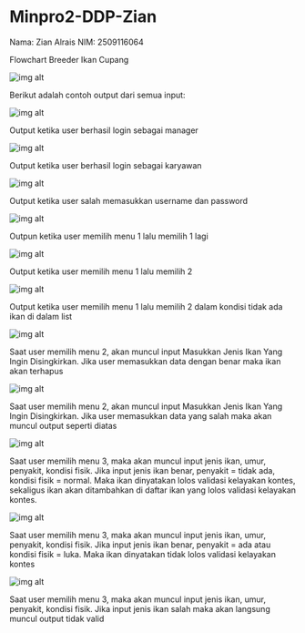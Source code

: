 # Minpro2-DDP-Zian
Nama: Zian Alrais 
NIM: 2509116064

Flowchart Breeder Ikan Cupang

![img alt](https://github.com/zianalr/Minpro2-DDP-Zian/blob/e3d4d25b7a91fb2c6681baadaf112d81c3a8628b/Minpro2ddp.jpg)


Berikut adalah contoh output dari semua input:


![img alt](https://github.com/zianalr/Minpro2-DDP-Zian/blob/5811a88813adf8a7f6826f9b1ef673d978773461/Screenshot%202025-09-28%20215606.png)

Output ketika user berhasil login sebagai manager


![img alt](https://github.com/zianalr/Minpro2-DDP-Zian/blob/79a8ef574dac5f7f764ce727c5f7e4b01e7e9130/Screenshot%202025-09-28%20215728.png)

Output ketika user berhasil login sebagai karyawan


![img alt](https://github.com/zianalr/Minpro2-DDP-Zian/blob/18843a74ef9c407a09e1d33ce175a7450d3399a8/Screenshot%202025-09-28%20215809.png)

Output ketika user salah memasukkan username dan password


![img alt](https://github.com/zianalr/Minpro2-DDP-Zian/blob/d80f146b32602eee7126d35156bc4ef7dfa94ffa/Screenshot%202025-09-28%20220027.png)

Outpun ketika user memilih menu 1 lalu memilih 1 lagi


![img alt](https://github.com/zianalr/Minpro2-DDP-Zian/blob/38f06ad228154a982740d1a6ed4bfa1e2d5e8012/Screenshot%202025-09-28%20223147.png)

Output ketika user memilih menu 1 lalu memilih 2


![img alt](https://github.com/zianalr/Minpro2-DDP-Zian/blob/bcf54eea2b22e1805281f5008567dafadb0ee65e/Screenshot%202025-09-28%20220117.png)

Output ketika user memilih menu 1 lalu memilih 2 dalam kondisi tidak ada ikan di dalam list


![img alt](https://github.com/zianalr/Minpro2-DDP-Zian/blob/e45948347e6157c127856fc6a56a30893e6522c1/Screenshot%202025-09-28%20220311.png)

Saat user memilih menu 2, akan muncul input Masukkan Jenis Ikan Yang Ingin Disingkirkan. Jika user memasukkan data dengan benar maka ikan akan terhapus


![img alt](https://github.com/zianalr/Minpro2-DDP-Zian/blob/a196f575a570cb5fb9497d2cbaca63d82f69cbd5/Screenshot%202025-09-28%20220345.png)

Saat user memilih menu 2, akan muncul input Masukkan Jenis Ikan Yang Ingin Disingkirkan. Jika user memasukkan data yang salah maka akan muncul output seperti diatas


![img alt](https://github.com/zianalr/Minpro2-DDP-Zian/blob/6e49e859c4a4d3ea37ff806dd84ac0fb5e072113/Screenshot%202025-09-28%20220515.png)

Saat user memilih menu 3, maka akan muncul input jenis ikan, umur, penyakit, kondisi fisik. Jika input jenis ikan benar, penyakit = tidak ada, kondisi fisik = normal. Maka ikan dinyatakan lolos validasi kelayakan kontes, sekaligus ikan akan ditambahkan di daftar ikan yang lolos validasi kelayakan kontes.


![img alt](https://github.com/zianalr/Minpro2-DDP-Zian/blob/716cf2fe945b70077914393c6981568976c5be21/Screenshot%202025-09-28%20220645.png)

Saat user memilih menu 3, maka akan muncul input jenis ikan, umur, penyakit, kondisi fisik. Jika input jenis ikan benar, penyakit = ada atau kondisi fisik = luka. Maka ikan dinyatakan tidak lolos validasi kelayakan kontes


![img alt](https://github.com/zianalr/Minpro2-DDP-Zian/blob/d2ae00457296e63b4d7ea1f924fec7aba0e0a106/Screenshot%202025-09-28%20220736.png)

Saat user memilih menu 3, maka akan muncul input jenis ikan, umur, penyakit, kondisi fisik. Jika input jenis ikan salah maka akan langsung muncul output tidak valid


